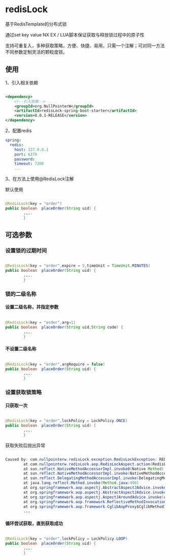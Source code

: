 # redisLock
基于RedisTemplate的分布式锁

通过set key value NX EX / LUA脚本保证获取与释放锁过程中的原子性

支持可重复入，多种获取策略，方便、快捷、易用，只需一个注解；可对同一方法不同参数定制灵活的颗粒度锁。
## 使用 
1、引入相关依赖
```xml

<dependency>
    <!--引入依赖-->
    <groupId>org.NullPointerW</groupId>
    <artifactId>redisLock-spring-boot-starter</artifactId>
    <version>0.0.1-RELEASE</version>
</dependency>

``` 
2、配置redis 
```yaml
spring:
  redis:
    host: 127.0.0.1
    port: 6379
    password:
    timeout: 7200
    ...
``` 
3、在方法上使用@RedisLock注解 

默认使用
```java

@RedisLock(key = "order")
public boolean  placeOrder(String uid) {
        ....
        }
``` 

## 可选参数 
### 设置锁的过期时间
```java

@RedisLock(key = "order",expire = 5,timeUnit = TimeUnit.MINUTES)
public boolean  placeOrder(String uid) {
        ....
        }
```  

### 锁的二级名称

#### 设置二级名称，并指定参数
```java

@RedisLock(key = "order",arg=1)
public boolean  placeOrder(String uid,String code) {
        ....
        }
```   
#### 不设置二级名称
```java

@RedisLock(key = "order",argRequire = false)
public boolean  placeOrder(String uid) {
        ....
        }
```

### 设置获取锁策略 

#### 只获取一次
```java

@RedisLock(key = "order",lockPolicy = LockPolicy.ONCE)
public boolean  placeOrder(String uid) {
        ....
        }
```     
获取失败后抛出异常 
```java

Caused by: com.nullpointerw.redisLock.exception.RedisLockException: REDIS KEY: thread:91未能获取锁,获取策略:[ONCE]
        at com.nullpointerw.redisLock.aop.RedisLockAspect.action(RedisLockAspect.java:79)
        at sun.reflect.NativeMethodAccessorImpl.invoke0(Native Method)
        at sun.reflect.NativeMethodAccessorImpl.invoke(NativeMethodAccessorImpl.java:62)
        at sun.reflect.DelegatingMethodAccessorImpl.invoke(DelegatingMethodAccessorImpl.java:43)
        at java.lang.reflect.Method.invoke(Method.java:498)
        at org.springframework.aop.aspectj.AbstractAspectJAdvice.invokeAdviceMethodWithGivenArgs(AbstractAspectJAdvice.java:634)
        at org.springframework.aop.aspectj.AbstractAspectJAdvice.invokeAdviceMethod(AbstractAspectJAdvice.java:624)
        at org.springframework.aop.aspectj.AspectJAroundAdvice.invoke(AspectJAroundAdvice.java:72)
        at org.springframework.aop.framework.ReflectiveMethodInvocation.proceed(ReflectiveMethodInvocation.java:175)
        at org.springframework.aop.framework.CglibAopProxy$CglibMethodInvocation.proceed(CglibAopProxy.java:750) 
        ...
```     
#### 循环尝试获取，直到获取成功
```java

@RedisLock(key = "order",lockPolicy = LockPolicy.LOOP)
public boolean  placeOrder(String uid) {
        ....
        }
```    
